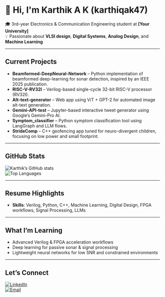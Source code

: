 # 👋 Hi, I'm Karthik A K (karthiqak47)

🎓 3rd-year Electronics & Communication Engineering student at **[Your University]**  
💡 Passionate about **VLSI design**, **Digital Systems**, **Analog Design**, and **Machine Learning**

---

##  Current Projects

- **Beamformed-DeepNeural-Network** – Python implementation of beamformed deep-learning for sonar detection, inspired by an IEEE 2025 publication.  
- **RISC-V-RV32I** – Verilog-based single-cycle 32-bit RISC-V processor (RV32I).  
- **Alt-text-generator** – Web app using ViT + GPT-2 for automated image alt-text generation.  
- **Gemini-API-test** – Jupyter-based interactive tweet generator using Google’s Gemini-Pro AI.  
- **Symptom_classifier** – Python symptom classification tool using LangGraph and LLM flows.  
- **StrideComp** – C++ geofencing app tuned for neuro-divergent children, focusing on low power and small footprint.

---

##  GitHub Stats

![Karthik’s GitHub stats](https://github-readme-stats.vercel.app/api?username=karthiqak47&show_icons=true&theme=tokyonight)  
![Top Languages](https://github-readme-stats.vercel.app/api/top-langs/?username=karthiqak47&layout=compact&theme=tokyonight)

---

##  Resume Highlights

- **Skills**: Verilog, Python, C++, Machine Learning, Digital Design, FPGA workflows, Signal Processing, LLMs  


---

##  What I’m Learning

- Advanced Verilog & FPGA acceleration workflows  
- Deep learning for passive sonar & signal processing  
- Lightweight neural networks for low SNR and constrained environments

---

##  Let’s Connect

[![LinkedIn](https://img.shields.io/badge/LinkedIn-blue?logo=linkedin&logoColor=white)](https://www.linkedin.com/in/karthikak41)  
[![Email](https://img.shields.io/badge/Email-D14836?logo=gmail&logoColor=white)](mailto:youremail@example.com)
